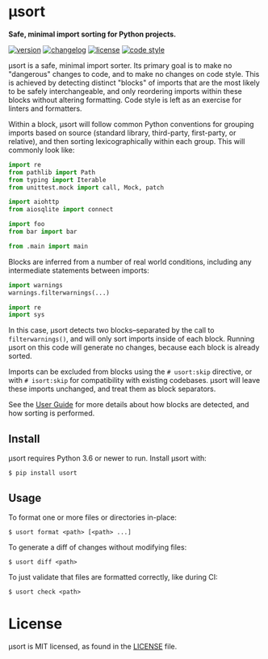 # μsort

**Safe, minimal import sorting for Python projects.**

[![version](https://img.shields.io/pypi/v/usort.svg)](https://pypi.org/project/usort)
[![changelog](https://img.shields.io/badge/change-log-blue.svg)](https://github.com/facebookexperimental/usort/blob/main/CHANGELOG.md)
[![license](https://img.shields.io/pypi/l/usort.svg)](https://github.com/facebookexperimental/usort/blob/main/LICENSE)
[![code style](https://img.shields.io/badge/code%20style-black-000000.svg)](https://github.com/psf/black)

μsort is a safe, minimal import sorter. Its primary goal is to make no "dangerous"
changes to code, and to make no changes on code style. This is achieved by detecting
distinct "blocks" of imports that are the most likely to be safely interchangeable, and
only reordering imports within these blocks without altering formatting. Code style
is left as an exercise for linters and formatters.

Within a block, µsort will follow common Python conventions for grouping imports based
on source (standard library, third-party, first-party, or relative), and then sorting
lexicographically within each group. This will commonly look like:

```py
import re
from pathlib import Path
from typing import Iterable
from unittest.mock import call, Mock, patch

import aiohttp
from aiosqlite import connect

import foo
from bar import bar

from .main import main
```

Blocks are inferred from a number of real world conditions, including any intermediate
statements between imports:

```py
import warnings
warnings.filterwarnings(...)

import re
import sys
```

In this case, µsort detects two blocks–separated by the call to `filterwarnings()`,
and will only sort imports inside of each block. Running µsort on this code
will generate no changes, because each block is already sorted.

Imports can be excluded from blocks using the `# usort:skip` directive, or with
`# isort:skip` for compatibility with existing codebases. µsort will leave
these imports unchanged, and treat them as block separators.

See the [User Guide][] for more details about how blocks are detected,
and how sorting is performed.


## Install

µsort requires Python 3.6 or newer to run. Install µsort with:

```shell-session
$ pip install usort
```


## Usage

To format one or more files or directories in-place:

```shell-session
$ usort format <path> [<path> ...]
```

To generate a diff of changes without modifying files:

```shell-session
$ usort diff <path>
```

To just validate that files are formatted correctly, like during CI:

```shell-session
$ usort check <path>
```

# License

μsort is MIT licensed, as found in the [LICENSE][] file.

[LICENSE]: https://github.com/facebookexperimental/usort/tree/main/LICENSE
[User Guide]: https://usort.readthedocs.io/
